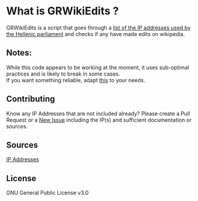 # What is GRWikiEdits ?

GRWikiEdits is a script that goes through a [list of the IP addresses used by the Hellenic parliament](https://db-ip.com/all/195.251.32) and checks if any have made edits on wikipedia. 

## Notes:

While this code appears to be working at the moment, it uses sub-optimal practices and is likely to break in some cases.   
If you want something reliable, adapt [this](https://github.com/ruebot/gccaedits-ip-address-ranges) to your needs.

## Contributing
Know any IP Addresses that are not included already? Please create a Pull Request or a [New Issue](https://github.com/Ripstikerpro/GRWikiEdits/issues/new/choose) including the IP(s) and sufficient documentation or sources.

## Sources
[IP Addresses](https://db-ip.com/all/195.251.32)

## License
GNU General Public License v3.0

